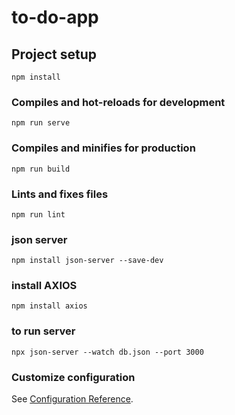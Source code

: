 # to-do-app

## Project setup
```
npm install
```

### Compiles and hot-reloads for development
```
npm run serve
```

### Compiles and minifies for production
```
npm run build
```

### Lints and fixes files
```
npm run lint
```

### json server
```
npm install json-server --save-dev
```

### install AXIOS
```
npm install axios
```

### to run server
```
npx json-server --watch db.json --port 3000
```


### Customize configuration
See [Configuration Reference](https://cli.vuejs.org/config/).
